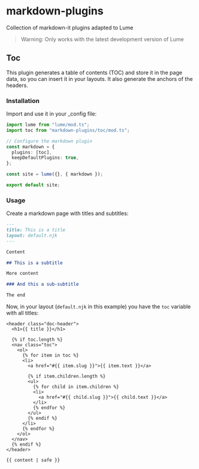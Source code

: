 # markdown-plugins

Collection of markdown-it plugins adapted to Lume

> Warning: Only works with the latest development version of Lume

## Toc

This plugin generates a table of contents (TOC) and store it in the page data,
so you can insert it in your layouts. It also generate the anchors of the
headers.

### Installation

Import and use it in your _config file:

```ts
import lume from "lume/mod.ts";
import toc from "markdown-plugins/toc/mod.ts";

// Configure the markdown plugin
const markdown = {
  plugins: [toc],
  keepDefaultPlugins: true,
};

const site = lume({}, { markdown });

export default site;
```

### Usage

Create a markdown page with titles and subtitles:

```md
---
title: This is a title
layout: default.njk
---

Content

## This is a subtitle

More content

### And this a sub-subtitle

The end
```

Now, in your layout (`default.njk` in this example) you have the `toc` variable
with all titles:

```njk
<header class="doc-header">
  <h1>{{ title }}</h1>

  {% if toc.length %}  
  <nav class="toc">
    <ol>
      {% for item in toc %}
      <li>
        <a href="#{{ item.slug }}">{{ item.text }}</a>

        {% if item.children.length %}
        <ul>
          {% for child in item.children %}
          <li>
            <a href="#{{ child.slug }}">{{ child.text }}</a>
          </li>
          {% endfor %}
        </ul>
        {% endif %}
      </li>
      {% endfor %}
    </ol>
  </nav>
  {% endif %}
</header>

{{ content | safe }}
```
